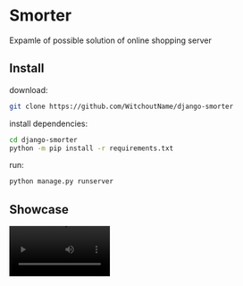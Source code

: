 
# Smorter
Expamle of possible solution of online shopping server

## Install
download:
```bash
git clone https://github.com/WitchoutName/django-smorter
```

install dependencies:
```bash
cd django-smorter
python -m pip install -r requirements.txt
```

run:
```bash
python manage.py runserver
```

## Showcase
<video src='https://github.com/WitchoutName/django-smorter/blob/master/static/showcase/smorter-showcase.mp4' width=180/>
